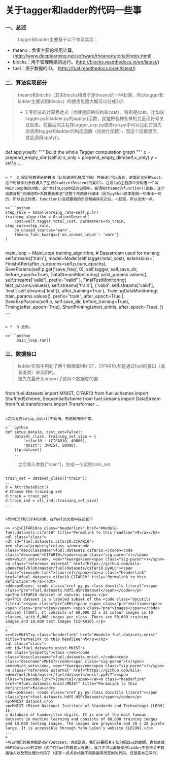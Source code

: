 # 关于tagger和ladder的代码一些事

### 一、总述

>tagger和ladder主要基于以下体系实现：
* theano：负责主要的常用计算。(http://www.deeplearning.net/software/theano/tutorial/index.html)
* blocks：用于管理网络的运行。(http://blocks.readthedocs.io/en/latest/)
* fuel：用于数据的IO。 (http://fuel.readthedocs.io/en/latest/)

### 二、算法实现部分

>	theano和blocks（其实blocks相当于是theano的一种封装，所以tagger和ladder主要调用blocks）的使用思路大概可以分成3步:
> *  1.写好总的计算表达式（也就是网络结构和cost），特别是cost。比如说tagger.py和ladder.py的apply()函数，就是把各种各样的变量用符号关联起来。在最后的主程序tagger_exp.py或者run.py中可以见到它首先会调用tagger和ladder的构造函数（初始化函数），而这个函数里面，就会调用apply()。

>>```python
def apply(self):
    """ Build the whole Tagger computation graph """
    x = prepend_empty_dim(self.x)
    x_only = prepend_empty_dim(self.x_only)
    y = self.y
    ....
```

> *  2.规定系数更新的算法（比如说随机梯度下降）并编译(可以看到，前面定义好的cost，这个时候作为参数填入了生成GradientDescent的类中)。在最后的主程序中会构造一个叫MainLoop类的对象，这个MainLoop构造的过程中，会调用theano的function()函数，这个函数会把“网络结构+系数更新算法”这整个东西进行编译（因为python原本是跑一句编译一句的，所以会比较慢，function()会把要跑的东西都编译完之后，一起跑，所以会快一点。

>>```python
step_rule = Adam(learning_rate=self.p.lr)
training_algorithm = GradientDescent(
    cost=self.tagger.total_cost, parameters=to_train, step_rule=step_rule,
    on_unused_sources='warn',
    theano_func_kwargs={'on_unused_input': 'warn'}
)
```

>>```python
main_loop = MainLoop(
    training_algorithm,
    # Datastream used for training
    self.streams['train'],
    model=Model(self.tagger.total_cost),
    extensions=[
        FinishAfter(after_n_epochs=self.p.num_epochs),
        SaveParams(self.p.get('save_freq', 0), self.tagger, self.save_dir, before_epoch=True),
        DataStreamMonitoring(
            valid_params.values(),
            self.streams['valid'],
            prefix="valid"
        ),
        FinalTestMonitoring(
            test_params.values(),
            self.streams['train'],
            {'valid': self.streams['valid'], 'test': self.streams['test']},
            after_training=True
        ),
        TrainingDataMonitoring(
            train_params.values(),
            prefix="train", after_epoch=True
        ),
        SaveExpParams(self.p, self.save_dir, before_training=True),
        Timing(after_epoch=True),
        ShortPrinting(short_prints, after_epoch=True),
    ])
    ....
```

> *  3.走你。

>>```python
     main_loop.run()
```

### 三、数据接口
>ladder实验中用到了两个数据库MNIST，CIFAR10,都是通过fuel的接口（或者说类）来调用的。  
>首先在最开头import了这两个数据库的类

>```python
from fuel.datasets import MNIST, CIFAR10
from fuel.schemes import ShuffledScheme, SequentialScheme
from fuel.streams import DataStream
from fuel.transformers import Transformer
...
```

>之后又在setup_data()中调用。先选择用哪个类。

>```python
def setup_data(p, test_set=False):
    dataset_class, training_set_size = {
        'cifar10': (CIFAR10, 40000),
        'mnist': (MNIST, 50000),
    }[p.dataset]
    ...
```

>之后填入参数["train"]，生成一个实例train_set

>```python
    train_set = dataset_class(["train"])
    ...
    d = AttributeDict()
    # Choose the training set
    d.train = train_set
    d.train_ind = all_ind[:training_set_size]
    ...
```

>而MNIST和CIFAR10类，在fuel的文档中描述如下  

>> <h2>CIFAR10<a class="headerlink" href="#module-fuel.datasets.cifar10" title="Permalink to this headline">¶</a></h2>
<dl class="class">
<dt id="fuel.datasets.cifar10.CIFAR10">
<em class="property">class </em><code class="descclassname">fuel.datasets.cifar10.</code><code class="descname">CIFAR10</code><span class="sig-paren">(</span><em>which_sets</em>, <em>**kwargs</em><span class="sig-paren">)</span><a class="reference external" href="https://github.com/mila-udem/fuel/blob/master/fuel/datasets/cifar10.py#L6"><span class="viewcode-link">[source]</span></a><a class="headerlink" href="#fuel.datasets.cifar10.CIFAR10" title="Permalink to this definition">¶</a></dt>
<dd><p>Bases: <code class="xref py py-class docutils literal"><span class="pre">fuel.datasets.hdf5.H5PYDataset</span></code></p>
<p>The CIFAR10 dataset of natural images.</p>
<p>This dataset is a labeled subset of the <code class="docutils literal"><span class="pre">80</span> <span class="pre">million</span> <span class="pre">tiny</span> <span class="pre">images</span></code>
dataset [TINY]. It consists of 60,000 32 x 32 colour images in 10
classes, with 6,000 images per class. There are 50,000 training
images and 10,000 test images [CIFAR10].</p>
...
>
>><h2>MNIST<a class="headerlink" href="#module-fuel.datasets.mnist" title="Permalink to this headline">¶</a></h2>
<dl class="class">
<dt id="fuel.datasets.mnist.MNIST">
<em class="property">class </em><code class="descclassname">fuel.datasets.mnist.</code><code class="descname">MNIST</code><span class="sig-paren">(</span><em>which_sets</em>, <em>**kwargs</em><span class="sig-paren">)</span><a class="reference external" href="https://github.com/mila-udem/fuel/blob/master/fuel/datasets/mnist.py#L7"><span class="viewcode-link">[source]</span></a><a class="headerlink" href="#fuel.datasets.mnist.MNIST" title="Permalink to this definition">¶</a></dt>
<dd><p>Bases: <code class="xref py py-class docutils literal"><span class="pre">fuel.datasets.hdf5.H5PYDataset</span></code></p>
<p>MNIST dataset.</p>
<p>MNIST (Mixed National Institute of Standards and Technology) [LBBH] is
a database of handwritten digits. It is one of the most famous
datasets in machine learning and consists of 60,000 training images
and 10,000 testing images. The images are grayscale and 28 x 28 pixels
large. It is accessible through Yann LeCun’s website [LECUN].</p>
...
>
>可见他们的基类都是H5PYDataset。也就是说，我们只要把关于如何把自己的数据，也包装成H5PYDataset的实例（这个在fuel的教程上有说），就几乎可以直接使用ladder中各种关于数据输入以及预处理的代码了（还有一点点会根据不同数据库而定制的代码，还是要自己写的）
